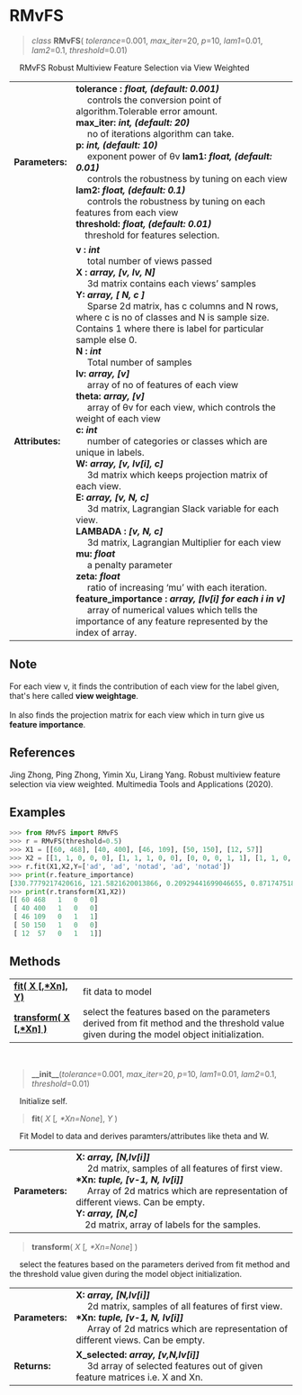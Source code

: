 # RMvFS
> _class_ __RMvFS__( _tolerance_=0.001, _max_iter_=20,  _p_=10, _lam1_=0.01, _lam2_=0.1,  _threshold_=0.01)

&emsp; RMvFS Robust Multiview Feature Selection via View Weighted

|||
| :--- | :---|
| __Parameters:__ | __tolerance : *float, (default: 0.001)*__  <br/>&emsp; controls the conversion point of algorithm.Tolerable error amount. <br/> __max_iter: *int, (default: 20)*__ <br/>&emsp; no of iterations algorithm can take. <br/> __p: *int, (default: 10)*__ <br/> &emsp; exponent power of θv __lam1: *float, (default: 0.01)*__ <br/>&emsp; controls the robustness by tuning on each view <br/> __lam2: *float, (default: 0.1)*__ <br/>&emsp; controls the robustness by tuning on each features from each view <br/> __threshold: *float, (default: 0.01)*__ <br/>&emsp;threshold for features selection.|
| __Attributes:__ | __v : *int*__ <br/>&emsp; total number of views passed <br/> __X : *array, [v, lv, N]*__ <br> &emsp; 3d matrix contains each views’ samples <br/> __Y: *array, [ N, c ]*__ <br/>&emsp; Sparse 2d matrix, has c columns and N rows, where c is no of classes and N is sample size. Contains 1 where there is label for particular sample else 0. <br/> __N : *int*__ <br/> &emsp; Total number of samples <br/> __lv: *array, [v]*__ <br/>&emsp; array of no of features of each view <br/> __theta: *array, [v]*__ <br/>&emsp; array of θv for each view, which controls the weight of each view <br/> __c: *int*__ <br/> &emsp; number of categories or classes which are unique in labels. <br/> __W: *array, [v, lv[i], c]*__ <br/>&emsp; 3d matrix which keeps projection matrix of each view.<br/> __E: *array, [v, N, c]*__ <br/>&emsp; 3d matrix, Lagrangian Slack variable for each view.<br/> __LAMBADA : *[v, N, c]*__ <br/>&emsp; 3d matrix, Lagrangian Multiplier for each view <br/> __mu: *float*__ <br/>&emsp; a penalty parameter <br/> __zeta: *float*__ <br/> &emsp; ratio of increasing ‘mu’ with each iteration.<br/>__feature_importance : *array, [lv[i] for each i in v]*__ <br/> &emsp; array of numerical values which tells the importance of any feature represented by the index of array.|

## Note
For each view v, it finds the contribution of each view for the label given, that's here called __view weightage__. <br/><br/>
In also finds the projection matrix for each view which in turn give us __feature importance__.<br/>

## References
Jing Zhong, Ping Zhong, Yimin Xu, Lirang Yang. Robust multiview feature selection via view weighted. Multimedia Tools and Applications (2020).
## Examples
```python
>>> from RMvFS import RMvFS
>>> r = RMvFS(threshold=0.5)
>>> X1 = [[60, 468], [40, 400], [46, 109], [50, 150], [12, 57]]
>>> X2 = [[1, 1, 0, 0, 0], [1, 1, 1, 0, 0], [0, 0, 0, 1, 1], [1, 1, 0, 0, 0], [1, 0, 0, 1, 1]]
>>> r.fit(X1,X2,Y=['ad', 'ad', 'notad', 'ad', 'notad'])
>>> print(r.feature_importance)
[330.7779217420616, 121.5821620013866, 0.20929441699046655, 0.8717475184058598, 0.04130319297080692, 0.49668218201210806, 0.4966821820121092]
>>> print(r.transform(X1,X2))
[[ 60 468   1   0   0]
 [ 40 400   1   0   0]
 [ 46 109   0   1   1]
 [ 50 150   1   0   0]
 [ 12  57   0   1   1]]
```
## Methods
|||
|:---|:---|
|[__fit( X [,*Xn], Y)__](#fit "RMvFS.fit") | fit data to model |
|[__transform( X [,*Xn] )__](#transform "RMvFS.transform")| select the features based on the parameters derived from fit method and the threshold value given during the model object initialization.| 

<br/>

> __\_\_init\_\___(_tolerance_=0.001, _max_iter_=20,  _p_=10, _lam1_=0.01, _lam2_=0.1,  _threshold_=0.01)

&emsp; Initialize self.

> <a id="fit"></a>__fit__( _X_ [_, \*Xn=None_], _Y_ )

&emsp; Fit Model to data and derives paramters/attributes like theta and W.

|||
|:---|:--|
|__Parameters:__| __X: *array, [N,lv[i]]*__ <br/> &emsp; 2d matrix, samples of all features of first view.<br/> __\*Xn: *tuple, [v-1, N, lv[i]]*__ <br/> &emsp; Array of 2d matrics which are representation of different views. Can be empty.<br/> __Y:  *array, [N,c]*__ <br/>&emsp;2d matrix, array of labels for the samples.|

> <a id="transform"></a>__transform__( _X_ [_, \*Xn=None_] )

&emsp; select the features based on the parameters derived from fit method and the threshold value given during the model object initialization.

|||
|:---|:--|
|__Parameters:__ |__X: *array, [N,lv[i]]*__ <br/> &emsp; 2d matrix, samples of all features of first view.<br/> __\*Xn: *tuple, [v-1, N, lv[i]]*__ <br/> &emsp; Array of 2d matrics which are representation of different views. Can be empty.|
|__Returns:__ | __X\_selected: *array, [v,N,lv[i]]*__ <br/>  &emsp; 3d array of selected features out of given feature matrices i.e. X and Xn.


